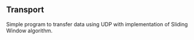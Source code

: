 ## Transport

Simple program to transfer data using UDP with implementation of Sliding Window algorithm.
